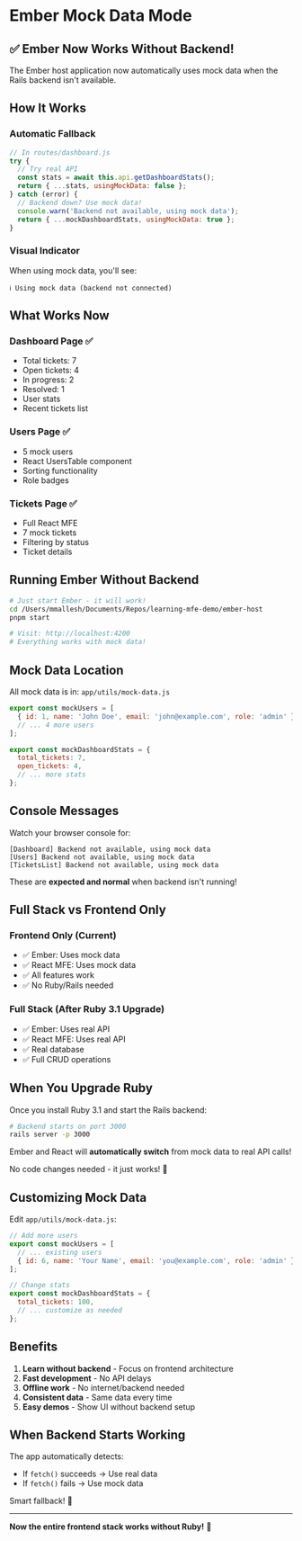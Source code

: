 # Ember Mock Data Mode

## ✅ Ember Now Works Without Backend!

The Ember host application now automatically uses mock data when the Rails backend isn't available.

## How It Works

### Automatic Fallback

```javascript
// In routes/dashboard.js
try {
  // Try real API
  const stats = await this.api.getDashboardStats();
  return { ...stats, usingMockData: false };
} catch (error) {
  // Backend down? Use mock data!
  console.warn('Backend not available, using mock data');
  return { ...mockDashboardStats, usingMockData: true };
}
```

### Visual Indicator

When using mock data, you'll see:
```
ℹ️ Using mock data (backend not connected)
```

## What Works Now

### Dashboard Page ✅
- Total tickets: 7
- Open tickets: 4
- In progress: 2
- Resolved: 1
- User stats
- Recent tickets list

### Users Page ✅
- 5 mock users
- React UsersTable component
- Sorting functionality
- Role badges

### Tickets Page ✅
- Full React MFE
- 7 mock tickets
- Filtering by status
- Ticket details

## Running Ember Without Backend

```bash
# Just start Ember - it will work!
cd /Users/mmallesh/Documents/Repos/learning-mfe-demo/ember-host
pnpm start

# Visit: http://localhost:4200
# Everything works with mock data!
```

## Mock Data Location

All mock data is in: `app/utils/mock-data.js`

```javascript
export const mockUsers = [
  { id: 1, name: 'John Doe', email: 'john@example.com', role: 'admin' },
  // ... 4 more users
];

export const mockDashboardStats = {
  total_tickets: 7,
  open_tickets: 4,
  // ... more stats
};
```

## Console Messages

Watch your browser console for:

```
[Dashboard] Backend not available, using mock data
[Users] Backend not available, using mock data
[TicketsList] Backend not available, using mock data
```

These are **expected and normal** when backend isn't running!

## Full Stack vs Frontend Only

### Frontend Only (Current)
- ✅ Ember: Uses mock data
- ✅ React MFE: Uses mock data
- ✅ All features work
- ✅ No Ruby/Rails needed

### Full Stack (After Ruby 3.1 Upgrade)
- ✅ Ember: Uses real API
- ✅ React MFE: Uses real API
- ✅ Real database
- ✅ Full CRUD operations

## When You Upgrade Ruby

Once you install Ruby 3.1 and start the Rails backend:

```bash
# Backend starts on port 3000
rails server -p 3000
```

Ember and React will **automatically switch** from mock data to real API calls!

No code changes needed - it just works! 🎉

## Customizing Mock Data

Edit `app/utils/mock-data.js`:

```javascript
// Add more users
export const mockUsers = [
  // ... existing users
  { id: 6, name: 'Your Name', email: 'you@example.com', role: 'admin' },
];

// Change stats
export const mockDashboardStats = {
  total_tickets: 100,
  // ... customize as needed
};
```

## Benefits

1. **Learn without backend** - Focus on frontend architecture
2. **Fast development** - No API delays
3. **Offline work** - No internet/backend needed
4. **Consistent data** - Same data every time
5. **Easy demos** - Show UI without backend setup

## When Backend Starts Working

The app automatically detects:
- If `fetch()` succeeds → Use real data
- If `fetch()` fails → Use mock data

Smart fallback! 🧠

---

**Now the entire frontend stack works without Ruby!** 🚀

